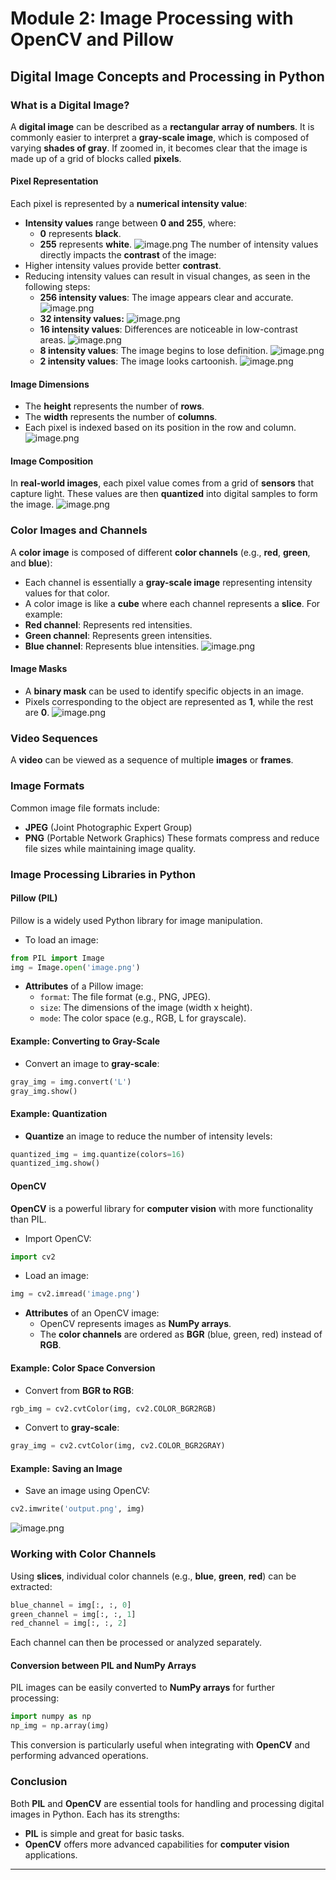 

# Module 2: Image Processing with OpenCV and Pillow
## Digital Image Concepts and Processing in Python
### What is a Digital Image?
A **digital image** can be described as a **rectangular array of numbers**. It is commonly easier to interpret a **gray-scale image**, which is composed of varying **shades of gray**. If zoomed in, it becomes clear that the image is made up of a grid of blocks called **pixels**.
#### Pixel Representation
Each pixel is represented by a **numerical intensity value**:
- **Intensity values** range between **0 and 255**, where:
	- **0** represents **black**.
	- **255** represents **white**.
![image.png](https://prod-files-secure.s3.us-west-2.amazonaws.com/03e82b26-cccb-4906-bb56-adabcbdc0655/fa1bb4aa-313a-44c2-a7b3-7fa4a8432b08/image.png?X-Amz-Algorithm=AWS4-HMAC-SHA256&X-Amz-Content-Sha256=UNSIGNED-PAYLOAD&X-Amz-Credential=ASIAZI2LB466YEBWNTS3%2F20250205%2Fus-west-2%2Fs3%2Faws4_request&X-Amz-Date=20250205T091610Z&X-Amz-Expires=3600&X-Amz-Security-Token=IQoJb3JpZ2luX2VjECkaCXVzLXdlc3QtMiJGMEQCICtBsXNkihG%2BMXDwr6K1VT2%2B73ex4vETpGd2RfOwuelnAiAVynF0HOFsCGpLeBwABDVX%2Fn6vFoVwj%2FVnujlpCkz9YSr%2FAwhCEAAaDDYzNzQyMzE4MzgwNSIML4XNd5OytNcka0L3KtwD2Dfx8nN8OJKvH3klHjOKml444wec59UfVoiZ25V420%2BXOjxSLbkMXJD6%2B7Vncpt4WKckg3mDn%2BgFZ8fBOTMLiLrcgNZtN2bTMFouQFW%2BMgiMSCfgbJWbanp3RegdzkNaRE%2FW2MPd3R5LIv9JLwothUWqbbZsqpUG2lpD%2Fuc1dK8eo%2BbR4bRD%2Btsc0lBOw%2Bj7BrKjYDBXvOlSrJRhjvI%2Fnis9cF8koI5KrdZKxLyUy3UmYMk0cQDe3VSpv4rtBiU%2BgZuuyctxcRqTIT1AOPYbTvcjopA06nL7%2BKBkRJsYohBtKpiCiCQuuhmb2C6dF9zTq1AhhnuWP4ytcD8sX38kdbj6LhOIhi%2BSThnGGeP4pz1XGXFfYM3EHIFbDglFO3awYoJIXDWHKOiVs%2BXyEsk%2FcfnUNxzepQxvFdrCrfFH%2B33rFLUeFjLBZ00cCmQfjU7NRE8LPok7ywC0eKiIMOiLzOhGlAD4apQxDRyu1L8GrbT0kgcPBmjvF5dmBka82LSKUIDqizR%2FEscE%2FxxmIKTxSPNUy5MMJgeIyj4sSdnIsjCWHvKNAsr5zsRATkHf7KidbjvVYJgChAnFwf%2FehRBZoA%2BUJ0FK0yoRlhA8%2F9vXkls%2B%2F%2Focc0f5G1kw3tUwks%2BMvQY6pgHF3x2KG%2FrQ7DFdje4dmRUMZo8q4iXIdaKwtMSPxpzbHAdvQhulm%2BqhvXvVayxTc6lOOcS%2F3ZHn4bdqKCetUso4A44hSC3ABu2ZTJaq7g%2Bd4LPCvStNXOa02Ya9iyysl%2BFcTfFny1YBXyQ50JA05kNqVX%2BLAgAwvODW3o1kFWCRZ14gmzXKIP1CeDLAN9Y0IrNBk4%2BRBv6QcfHlTMIFjLE3XDIelnhr&X-Amz-Signature=473c4f0d043eabda16760ccf19592c978e8442a313f10c36edcd4d56317a1759&X-Amz-SignedHeaders=host&x-id=GetObject)
The number of intensity values directly impacts the **contrast** of the image:
- Higher intensity values provide better **contrast**.
- Reducing intensity values can result in visual changes, as seen in the following steps:
	- **256 intensity values**: The image appears clear and accurate.
![image.png](https://prod-files-secure.s3.us-west-2.amazonaws.com/03e82b26-cccb-4906-bb56-adabcbdc0655/0de7dfb4-99dc-4b87-8932-5165b3c3b775/image.png?X-Amz-Algorithm=AWS4-HMAC-SHA256&X-Amz-Content-Sha256=UNSIGNED-PAYLOAD&X-Amz-Credential=ASIAZI2LB466R23XII72%2F20250205%2Fus-west-2%2Fs3%2Faws4_request&X-Amz-Date=20250205T091610Z&X-Amz-Expires=3600&X-Amz-Security-Token=IQoJb3JpZ2luX2VjECkaCXVzLXdlc3QtMiJGMEQCIGRsnQEf9gOUdPK3JFSv39NUwcXdajs7nFL6jKDnBpPHAiBXcMAPNmQMUmNKvuzQ1g7HPdGyDz0o5o%2FHMiUj5IASuyr%2FAwhCEAAaDDYzNzQyMzE4MzgwNSIMgjfHKomRVaFBYV3NKtwD6Kaj0PtfE6OkPBPdrKbQsvq33eJPSkKMIEG1QrEo3Kv2kL5RK2wvFgbVhSt8apCBrVHo4MpT%2BBZAoqI23oVgvmbErVt9FPJ84g7GeKbHS6OOf64stM8vQwn2MWk4evHh901ekcwhbnJXkjcWQvZGTgKXftcXkwtJf5Oc3UsMWqJxX7NdHLERiQk8y021YwBvuhilRlKnkmJChljlNl7mncEqK6RX7feHqMW1JN4jNTYh35U95oUT0GJ%2FdEQOhCdZndD3vad8NbiDJqhHEXoXZbRp2x7pKwwOz7Shpw%2BwAZs2ot3EpACMthS3q5qOuH6jt24qD%2B5dQg1369%2FGHX5HAbvIOOJ58k9By%2F%2B7Emv4ZvanEO1e70f7PJwQe6wPnGOJDnmRax7pDrtJZatZeed3bCqQPgdAwwKIjfpmY3QAR5iGjlxq6zy6Sh7OCNkKxTV7Ii2xYCfPMEFsPpcW3h6xNG6nqcHJ5bJxdjMqJ9f%2BmwlRLR8Ro0KfLtrOlWUD9BbzVoZeI7dj2OE1tmt%2BjHT1EXPdMSOWDWe92n%2F4VYt6TKhR9qwPhaXhfeu%2FuNeEf8wM6swW77%2B8aP4lroa1HPS1KFgr933XLLSP53TF2AaQCHKbePLiDCnxZ2BIpNUwx8%2BMvQY6pgEROb%2B0FKM9C9qlDmup%2BQoTw%2B8810B5%2FgJ%2FT0J668r%2BJ4A7twvhYRI7QSO8phpIZid3e8NEhT%2FQC8h80nDYS7m48T9niOxLO%2FxGxkQMCJoIGvPmKGEVXkza%2BcYRyMl2Y%2BLgSL6b1vOF565pHI6%2BorwsFivmRvLOuu1CDJVeVELzUliyLIbW6kaNv%2FBTV3CRXILFE7W9n3GRhfeQoIgXWWOxlCAlQ2p5&X-Amz-Signature=46fdd3c50bab87450b724857f54cb9e7751108786dddb6cc87bcf7d40e2239c2&X-Amz-SignedHeaders=host&x-id=GetObject)
	- **32 intensity values:**
![image.png](https://prod-files-secure.s3.us-west-2.amazonaws.com/03e82b26-cccb-4906-bb56-adabcbdc0655/7eb81f08-b190-4c5a-ba2b-2a498a15b2c4/image.png?X-Amz-Algorithm=AWS4-HMAC-SHA256&X-Amz-Content-Sha256=UNSIGNED-PAYLOAD&X-Amz-Credential=ASIAZI2LB466R23XII72%2F20250205%2Fus-west-2%2Fs3%2Faws4_request&X-Amz-Date=20250205T091610Z&X-Amz-Expires=3600&X-Amz-Security-Token=IQoJb3JpZ2luX2VjECkaCXVzLXdlc3QtMiJGMEQCIGRsnQEf9gOUdPK3JFSv39NUwcXdajs7nFL6jKDnBpPHAiBXcMAPNmQMUmNKvuzQ1g7HPdGyDz0o5o%2FHMiUj5IASuyr%2FAwhCEAAaDDYzNzQyMzE4MzgwNSIMgjfHKomRVaFBYV3NKtwD6Kaj0PtfE6OkPBPdrKbQsvq33eJPSkKMIEG1QrEo3Kv2kL5RK2wvFgbVhSt8apCBrVHo4MpT%2BBZAoqI23oVgvmbErVt9FPJ84g7GeKbHS6OOf64stM8vQwn2MWk4evHh901ekcwhbnJXkjcWQvZGTgKXftcXkwtJf5Oc3UsMWqJxX7NdHLERiQk8y021YwBvuhilRlKnkmJChljlNl7mncEqK6RX7feHqMW1JN4jNTYh35U95oUT0GJ%2FdEQOhCdZndD3vad8NbiDJqhHEXoXZbRp2x7pKwwOz7Shpw%2BwAZs2ot3EpACMthS3q5qOuH6jt24qD%2B5dQg1369%2FGHX5HAbvIOOJ58k9By%2F%2B7Emv4ZvanEO1e70f7PJwQe6wPnGOJDnmRax7pDrtJZatZeed3bCqQPgdAwwKIjfpmY3QAR5iGjlxq6zy6Sh7OCNkKxTV7Ii2xYCfPMEFsPpcW3h6xNG6nqcHJ5bJxdjMqJ9f%2BmwlRLR8Ro0KfLtrOlWUD9BbzVoZeI7dj2OE1tmt%2BjHT1EXPdMSOWDWe92n%2F4VYt6TKhR9qwPhaXhfeu%2FuNeEf8wM6swW77%2B8aP4lroa1HPS1KFgr933XLLSP53TF2AaQCHKbePLiDCnxZ2BIpNUwx8%2BMvQY6pgEROb%2B0FKM9C9qlDmup%2BQoTw%2B8810B5%2FgJ%2FT0J668r%2BJ4A7twvhYRI7QSO8phpIZid3e8NEhT%2FQC8h80nDYS7m48T9niOxLO%2FxGxkQMCJoIGvPmKGEVXkza%2BcYRyMl2Y%2BLgSL6b1vOF565pHI6%2BorwsFivmRvLOuu1CDJVeVELzUliyLIbW6kaNv%2FBTV3CRXILFE7W9n3GRhfeQoIgXWWOxlCAlQ2p5&X-Amz-Signature=045e0b19f8137a3060393eebfa3bf658d4779c1a306bd2cdff8e037f61f341f4&X-Amz-SignedHeaders=host&x-id=GetObject)
	- **16 intensity values**: Differences are noticeable in low-contrast areas.
![image.png](https://prod-files-secure.s3.us-west-2.amazonaws.com/03e82b26-cccb-4906-bb56-adabcbdc0655/6bf56d44-9a14-4b7b-98c2-1f00b8630f0c/image.png?X-Amz-Algorithm=AWS4-HMAC-SHA256&X-Amz-Content-Sha256=UNSIGNED-PAYLOAD&X-Amz-Credential=ASIAZI2LB466R23XII72%2F20250205%2Fus-west-2%2Fs3%2Faws4_request&X-Amz-Date=20250205T091610Z&X-Amz-Expires=3600&X-Amz-Security-Token=IQoJb3JpZ2luX2VjECkaCXVzLXdlc3QtMiJGMEQCIGRsnQEf9gOUdPK3JFSv39NUwcXdajs7nFL6jKDnBpPHAiBXcMAPNmQMUmNKvuzQ1g7HPdGyDz0o5o%2FHMiUj5IASuyr%2FAwhCEAAaDDYzNzQyMzE4MzgwNSIMgjfHKomRVaFBYV3NKtwD6Kaj0PtfE6OkPBPdrKbQsvq33eJPSkKMIEG1QrEo3Kv2kL5RK2wvFgbVhSt8apCBrVHo4MpT%2BBZAoqI23oVgvmbErVt9FPJ84g7GeKbHS6OOf64stM8vQwn2MWk4evHh901ekcwhbnJXkjcWQvZGTgKXftcXkwtJf5Oc3UsMWqJxX7NdHLERiQk8y021YwBvuhilRlKnkmJChljlNl7mncEqK6RX7feHqMW1JN4jNTYh35U95oUT0GJ%2FdEQOhCdZndD3vad8NbiDJqhHEXoXZbRp2x7pKwwOz7Shpw%2BwAZs2ot3EpACMthS3q5qOuH6jt24qD%2B5dQg1369%2FGHX5HAbvIOOJ58k9By%2F%2B7Emv4ZvanEO1e70f7PJwQe6wPnGOJDnmRax7pDrtJZatZeed3bCqQPgdAwwKIjfpmY3QAR5iGjlxq6zy6Sh7OCNkKxTV7Ii2xYCfPMEFsPpcW3h6xNG6nqcHJ5bJxdjMqJ9f%2BmwlRLR8Ro0KfLtrOlWUD9BbzVoZeI7dj2OE1tmt%2BjHT1EXPdMSOWDWe92n%2F4VYt6TKhR9qwPhaXhfeu%2FuNeEf8wM6swW77%2B8aP4lroa1HPS1KFgr933XLLSP53TF2AaQCHKbePLiDCnxZ2BIpNUwx8%2BMvQY6pgEROb%2B0FKM9C9qlDmup%2BQoTw%2B8810B5%2FgJ%2FT0J668r%2BJ4A7twvhYRI7QSO8phpIZid3e8NEhT%2FQC8h80nDYS7m48T9niOxLO%2FxGxkQMCJoIGvPmKGEVXkza%2BcYRyMl2Y%2BLgSL6b1vOF565pHI6%2BorwsFivmRvLOuu1CDJVeVELzUliyLIbW6kaNv%2FBTV3CRXILFE7W9n3GRhfeQoIgXWWOxlCAlQ2p5&X-Amz-Signature=5bd4911094a580bb63e9493b9163ee8d9c85a20a18ffa0a7003ca658150d3aff&X-Amz-SignedHeaders=host&x-id=GetObject)
	- **8 intensity values**: The image begins to lose definition.
![image.png](https://prod-files-secure.s3.us-west-2.amazonaws.com/03e82b26-cccb-4906-bb56-adabcbdc0655/cca05878-ca1a-43e0-8bec-1d146756f9ae/image.png?X-Amz-Algorithm=AWS4-HMAC-SHA256&X-Amz-Content-Sha256=UNSIGNED-PAYLOAD&X-Amz-Credential=ASIAZI2LB466R23XII72%2F20250205%2Fus-west-2%2Fs3%2Faws4_request&X-Amz-Date=20250205T091610Z&X-Amz-Expires=3600&X-Amz-Security-Token=IQoJb3JpZ2luX2VjECkaCXVzLXdlc3QtMiJGMEQCIGRsnQEf9gOUdPK3JFSv39NUwcXdajs7nFL6jKDnBpPHAiBXcMAPNmQMUmNKvuzQ1g7HPdGyDz0o5o%2FHMiUj5IASuyr%2FAwhCEAAaDDYzNzQyMzE4MzgwNSIMgjfHKomRVaFBYV3NKtwD6Kaj0PtfE6OkPBPdrKbQsvq33eJPSkKMIEG1QrEo3Kv2kL5RK2wvFgbVhSt8apCBrVHo4MpT%2BBZAoqI23oVgvmbErVt9FPJ84g7GeKbHS6OOf64stM8vQwn2MWk4evHh901ekcwhbnJXkjcWQvZGTgKXftcXkwtJf5Oc3UsMWqJxX7NdHLERiQk8y021YwBvuhilRlKnkmJChljlNl7mncEqK6RX7feHqMW1JN4jNTYh35U95oUT0GJ%2FdEQOhCdZndD3vad8NbiDJqhHEXoXZbRp2x7pKwwOz7Shpw%2BwAZs2ot3EpACMthS3q5qOuH6jt24qD%2B5dQg1369%2FGHX5HAbvIOOJ58k9By%2F%2B7Emv4ZvanEO1e70f7PJwQe6wPnGOJDnmRax7pDrtJZatZeed3bCqQPgdAwwKIjfpmY3QAR5iGjlxq6zy6Sh7OCNkKxTV7Ii2xYCfPMEFsPpcW3h6xNG6nqcHJ5bJxdjMqJ9f%2BmwlRLR8Ro0KfLtrOlWUD9BbzVoZeI7dj2OE1tmt%2BjHT1EXPdMSOWDWe92n%2F4VYt6TKhR9qwPhaXhfeu%2FuNeEf8wM6swW77%2B8aP4lroa1HPS1KFgr933XLLSP53TF2AaQCHKbePLiDCnxZ2BIpNUwx8%2BMvQY6pgEROb%2B0FKM9C9qlDmup%2BQoTw%2B8810B5%2FgJ%2FT0J668r%2BJ4A7twvhYRI7QSO8phpIZid3e8NEhT%2FQC8h80nDYS7m48T9niOxLO%2FxGxkQMCJoIGvPmKGEVXkza%2BcYRyMl2Y%2BLgSL6b1vOF565pHI6%2BorwsFivmRvLOuu1CDJVeVELzUliyLIbW6kaNv%2FBTV3CRXILFE7W9n3GRhfeQoIgXWWOxlCAlQ2p5&X-Amz-Signature=0778475a1db6eadc13634e98be508b9ca611b66475742bd362e4d54c709f9b56&X-Amz-SignedHeaders=host&x-id=GetObject)
	- **2 intensity values**: The image looks cartoonish.
![image.png](https://prod-files-secure.s3.us-west-2.amazonaws.com/03e82b26-cccb-4906-bb56-adabcbdc0655/12da64d7-6b97-44e0-bc2c-52b9c47ce212/image.png?X-Amz-Algorithm=AWS4-HMAC-SHA256&X-Amz-Content-Sha256=UNSIGNED-PAYLOAD&X-Amz-Credential=ASIAZI2LB466R23XII72%2F20250205%2Fus-west-2%2Fs3%2Faws4_request&X-Amz-Date=20250205T091610Z&X-Amz-Expires=3600&X-Amz-Security-Token=IQoJb3JpZ2luX2VjECkaCXVzLXdlc3QtMiJGMEQCIGRsnQEf9gOUdPK3JFSv39NUwcXdajs7nFL6jKDnBpPHAiBXcMAPNmQMUmNKvuzQ1g7HPdGyDz0o5o%2FHMiUj5IASuyr%2FAwhCEAAaDDYzNzQyMzE4MzgwNSIMgjfHKomRVaFBYV3NKtwD6Kaj0PtfE6OkPBPdrKbQsvq33eJPSkKMIEG1QrEo3Kv2kL5RK2wvFgbVhSt8apCBrVHo4MpT%2BBZAoqI23oVgvmbErVt9FPJ84g7GeKbHS6OOf64stM8vQwn2MWk4evHh901ekcwhbnJXkjcWQvZGTgKXftcXkwtJf5Oc3UsMWqJxX7NdHLERiQk8y021YwBvuhilRlKnkmJChljlNl7mncEqK6RX7feHqMW1JN4jNTYh35U95oUT0GJ%2FdEQOhCdZndD3vad8NbiDJqhHEXoXZbRp2x7pKwwOz7Shpw%2BwAZs2ot3EpACMthS3q5qOuH6jt24qD%2B5dQg1369%2FGHX5HAbvIOOJ58k9By%2F%2B7Emv4ZvanEO1e70f7PJwQe6wPnGOJDnmRax7pDrtJZatZeed3bCqQPgdAwwKIjfpmY3QAR5iGjlxq6zy6Sh7OCNkKxTV7Ii2xYCfPMEFsPpcW3h6xNG6nqcHJ5bJxdjMqJ9f%2BmwlRLR8Ro0KfLtrOlWUD9BbzVoZeI7dj2OE1tmt%2BjHT1EXPdMSOWDWe92n%2F4VYt6TKhR9qwPhaXhfeu%2FuNeEf8wM6swW77%2B8aP4lroa1HPS1KFgr933XLLSP53TF2AaQCHKbePLiDCnxZ2BIpNUwx8%2BMvQY6pgEROb%2B0FKM9C9qlDmup%2BQoTw%2B8810B5%2FgJ%2FT0J668r%2BJ4A7twvhYRI7QSO8phpIZid3e8NEhT%2FQC8h80nDYS7m48T9niOxLO%2FxGxkQMCJoIGvPmKGEVXkza%2BcYRyMl2Y%2BLgSL6b1vOF565pHI6%2BorwsFivmRvLOuu1CDJVeVELzUliyLIbW6kaNv%2FBTV3CRXILFE7W9n3GRhfeQoIgXWWOxlCAlQ2p5&X-Amz-Signature=a2dea4fce675f242a757e0062836470f9ce1cb5daabdd4ce6fff2ec0b30f3baa&X-Amz-SignedHeaders=host&x-id=GetObject)
#### Image Dimensions
- The **height** represents the number of **rows**.
- The **width** represents the number of **columns**.
- Each pixel is indexed based on its position in the row and column.
![image.png](https://prod-files-secure.s3.us-west-2.amazonaws.com/03e82b26-cccb-4906-bb56-adabcbdc0655/ff056335-e79e-4491-b508-30cd45b6c194/image.png?X-Amz-Algorithm=AWS4-HMAC-SHA256&X-Amz-Content-Sha256=UNSIGNED-PAYLOAD&X-Amz-Credential=ASIAZI2LB466YEBWNTS3%2F20250205%2Fus-west-2%2Fs3%2Faws4_request&X-Amz-Date=20250205T091610Z&X-Amz-Expires=3600&X-Amz-Security-Token=IQoJb3JpZ2luX2VjECkaCXVzLXdlc3QtMiJGMEQCICtBsXNkihG%2BMXDwr6K1VT2%2B73ex4vETpGd2RfOwuelnAiAVynF0HOFsCGpLeBwABDVX%2Fn6vFoVwj%2FVnujlpCkz9YSr%2FAwhCEAAaDDYzNzQyMzE4MzgwNSIML4XNd5OytNcka0L3KtwD2Dfx8nN8OJKvH3klHjOKml444wec59UfVoiZ25V420%2BXOjxSLbkMXJD6%2B7Vncpt4WKckg3mDn%2BgFZ8fBOTMLiLrcgNZtN2bTMFouQFW%2BMgiMSCfgbJWbanp3RegdzkNaRE%2FW2MPd3R5LIv9JLwothUWqbbZsqpUG2lpD%2Fuc1dK8eo%2BbR4bRD%2Btsc0lBOw%2Bj7BrKjYDBXvOlSrJRhjvI%2Fnis9cF8koI5KrdZKxLyUy3UmYMk0cQDe3VSpv4rtBiU%2BgZuuyctxcRqTIT1AOPYbTvcjopA06nL7%2BKBkRJsYohBtKpiCiCQuuhmb2C6dF9zTq1AhhnuWP4ytcD8sX38kdbj6LhOIhi%2BSThnGGeP4pz1XGXFfYM3EHIFbDglFO3awYoJIXDWHKOiVs%2BXyEsk%2FcfnUNxzepQxvFdrCrfFH%2B33rFLUeFjLBZ00cCmQfjU7NRE8LPok7ywC0eKiIMOiLzOhGlAD4apQxDRyu1L8GrbT0kgcPBmjvF5dmBka82LSKUIDqizR%2FEscE%2FxxmIKTxSPNUy5MMJgeIyj4sSdnIsjCWHvKNAsr5zsRATkHf7KidbjvVYJgChAnFwf%2FehRBZoA%2BUJ0FK0yoRlhA8%2F9vXkls%2B%2F%2Focc0f5G1kw3tUwks%2BMvQY6pgHF3x2KG%2FrQ7DFdje4dmRUMZo8q4iXIdaKwtMSPxpzbHAdvQhulm%2BqhvXvVayxTc6lOOcS%2F3ZHn4bdqKCetUso4A44hSC3ABu2ZTJaq7g%2Bd4LPCvStNXOa02Ya9iyysl%2BFcTfFny1YBXyQ50JA05kNqVX%2BLAgAwvODW3o1kFWCRZ14gmzXKIP1CeDLAN9Y0IrNBk4%2BRBv6QcfHlTMIFjLE3XDIelnhr&X-Amz-Signature=5da3d6c374396b6dc14236edb56c67a203a5be65a562f1af92bc190385b97d41&X-Amz-SignedHeaders=host&x-id=GetObject)
#### Image Composition
In **real-world images**, each pixel value comes from a grid of **sensors** that capture light. These values are then **quantized** into digital samples to form the image.
![image.png](https://prod-files-secure.s3.us-west-2.amazonaws.com/03e82b26-cccb-4906-bb56-adabcbdc0655/0c721ea0-409b-4d32-b630-a00d6f170d18/image.png?X-Amz-Algorithm=AWS4-HMAC-SHA256&X-Amz-Content-Sha256=UNSIGNED-PAYLOAD&X-Amz-Credential=ASIAZI2LB466YEBWNTS3%2F20250205%2Fus-west-2%2Fs3%2Faws4_request&X-Amz-Date=20250205T091610Z&X-Amz-Expires=3600&X-Amz-Security-Token=IQoJb3JpZ2luX2VjECkaCXVzLXdlc3QtMiJGMEQCICtBsXNkihG%2BMXDwr6K1VT2%2B73ex4vETpGd2RfOwuelnAiAVynF0HOFsCGpLeBwABDVX%2Fn6vFoVwj%2FVnujlpCkz9YSr%2FAwhCEAAaDDYzNzQyMzE4MzgwNSIML4XNd5OytNcka0L3KtwD2Dfx8nN8OJKvH3klHjOKml444wec59UfVoiZ25V420%2BXOjxSLbkMXJD6%2B7Vncpt4WKckg3mDn%2BgFZ8fBOTMLiLrcgNZtN2bTMFouQFW%2BMgiMSCfgbJWbanp3RegdzkNaRE%2FW2MPd3R5LIv9JLwothUWqbbZsqpUG2lpD%2Fuc1dK8eo%2BbR4bRD%2Btsc0lBOw%2Bj7BrKjYDBXvOlSrJRhjvI%2Fnis9cF8koI5KrdZKxLyUy3UmYMk0cQDe3VSpv4rtBiU%2BgZuuyctxcRqTIT1AOPYbTvcjopA06nL7%2BKBkRJsYohBtKpiCiCQuuhmb2C6dF9zTq1AhhnuWP4ytcD8sX38kdbj6LhOIhi%2BSThnGGeP4pz1XGXFfYM3EHIFbDglFO3awYoJIXDWHKOiVs%2BXyEsk%2FcfnUNxzepQxvFdrCrfFH%2B33rFLUeFjLBZ00cCmQfjU7NRE8LPok7ywC0eKiIMOiLzOhGlAD4apQxDRyu1L8GrbT0kgcPBmjvF5dmBka82LSKUIDqizR%2FEscE%2FxxmIKTxSPNUy5MMJgeIyj4sSdnIsjCWHvKNAsr5zsRATkHf7KidbjvVYJgChAnFwf%2FehRBZoA%2BUJ0FK0yoRlhA8%2F9vXkls%2B%2F%2Focc0f5G1kw3tUwks%2BMvQY6pgHF3x2KG%2FrQ7DFdje4dmRUMZo8q4iXIdaKwtMSPxpzbHAdvQhulm%2BqhvXvVayxTc6lOOcS%2F3ZHn4bdqKCetUso4A44hSC3ABu2ZTJaq7g%2Bd4LPCvStNXOa02Ya9iyysl%2BFcTfFny1YBXyQ50JA05kNqVX%2BLAgAwvODW3o1kFWCRZ14gmzXKIP1CeDLAN9Y0IrNBk4%2BRBv6QcfHlTMIFjLE3XDIelnhr&X-Amz-Signature=836fe807431fa392bca657fa17f21ada27b102697d573c2dd000558a2c9a3dae&X-Amz-SignedHeaders=host&x-id=GetObject)
### Color Images and Channels
A **color image** is composed of different **color channels** (e.g., **red**, **green**, and **blue**):
- Each channel is essentially a **gray-scale image** representing intensity values for that color.
- A color image is like a **cube** where each channel represents a **slice**.
For example:
- **Red channel**: Represents red intensities.
- **Green channel**: Represents green intensities.
- **Blue channel**: Represents blue intensities.
![image.png](https://prod-files-secure.s3.us-west-2.amazonaws.com/03e82b26-cccb-4906-bb56-adabcbdc0655/c0cc17c9-842f-413f-82e8-f3f44278cf74/image.png?X-Amz-Algorithm=AWS4-HMAC-SHA256&X-Amz-Content-Sha256=UNSIGNED-PAYLOAD&X-Amz-Credential=ASIAZI2LB466YEBWNTS3%2F20250205%2Fus-west-2%2Fs3%2Faws4_request&X-Amz-Date=20250205T091610Z&X-Amz-Expires=3600&X-Amz-Security-Token=IQoJb3JpZ2luX2VjECkaCXVzLXdlc3QtMiJGMEQCICtBsXNkihG%2BMXDwr6K1VT2%2B73ex4vETpGd2RfOwuelnAiAVynF0HOFsCGpLeBwABDVX%2Fn6vFoVwj%2FVnujlpCkz9YSr%2FAwhCEAAaDDYzNzQyMzE4MzgwNSIML4XNd5OytNcka0L3KtwD2Dfx8nN8OJKvH3klHjOKml444wec59UfVoiZ25V420%2BXOjxSLbkMXJD6%2B7Vncpt4WKckg3mDn%2BgFZ8fBOTMLiLrcgNZtN2bTMFouQFW%2BMgiMSCfgbJWbanp3RegdzkNaRE%2FW2MPd3R5LIv9JLwothUWqbbZsqpUG2lpD%2Fuc1dK8eo%2BbR4bRD%2Btsc0lBOw%2Bj7BrKjYDBXvOlSrJRhjvI%2Fnis9cF8koI5KrdZKxLyUy3UmYMk0cQDe3VSpv4rtBiU%2BgZuuyctxcRqTIT1AOPYbTvcjopA06nL7%2BKBkRJsYohBtKpiCiCQuuhmb2C6dF9zTq1AhhnuWP4ytcD8sX38kdbj6LhOIhi%2BSThnGGeP4pz1XGXFfYM3EHIFbDglFO3awYoJIXDWHKOiVs%2BXyEsk%2FcfnUNxzepQxvFdrCrfFH%2B33rFLUeFjLBZ00cCmQfjU7NRE8LPok7ywC0eKiIMOiLzOhGlAD4apQxDRyu1L8GrbT0kgcPBmjvF5dmBka82LSKUIDqizR%2FEscE%2FxxmIKTxSPNUy5MMJgeIyj4sSdnIsjCWHvKNAsr5zsRATkHf7KidbjvVYJgChAnFwf%2FehRBZoA%2BUJ0FK0yoRlhA8%2F9vXkls%2B%2F%2Focc0f5G1kw3tUwks%2BMvQY6pgHF3x2KG%2FrQ7DFdje4dmRUMZo8q4iXIdaKwtMSPxpzbHAdvQhulm%2BqhvXvVayxTc6lOOcS%2F3ZHn4bdqKCetUso4A44hSC3ABu2ZTJaq7g%2Bd4LPCvStNXOa02Ya9iyysl%2BFcTfFny1YBXyQ50JA05kNqVX%2BLAgAwvODW3o1kFWCRZ14gmzXKIP1CeDLAN9Y0IrNBk4%2BRBv6QcfHlTMIFjLE3XDIelnhr&X-Amz-Signature=f4de1c6bfecab72f7b1ef3e1a39b2ea9f459efa6f312391bb0242241229b018b&X-Amz-SignedHeaders=host&x-id=GetObject)
#### Image Masks
- A **binary mask** can be used to identify specific objects in an image.
- Pixels corresponding to the object are represented as **1**, while the rest are **0**.
![image.png](https://prod-files-secure.s3.us-west-2.amazonaws.com/03e82b26-cccb-4906-bb56-adabcbdc0655/667eab4d-d19d-4618-81d0-663b6beb002c/image.png?X-Amz-Algorithm=AWS4-HMAC-SHA256&X-Amz-Content-Sha256=UNSIGNED-PAYLOAD&X-Amz-Credential=ASIAZI2LB466YEBWNTS3%2F20250205%2Fus-west-2%2Fs3%2Faws4_request&X-Amz-Date=20250205T091610Z&X-Amz-Expires=3600&X-Amz-Security-Token=IQoJb3JpZ2luX2VjECkaCXVzLXdlc3QtMiJGMEQCICtBsXNkihG%2BMXDwr6K1VT2%2B73ex4vETpGd2RfOwuelnAiAVynF0HOFsCGpLeBwABDVX%2Fn6vFoVwj%2FVnujlpCkz9YSr%2FAwhCEAAaDDYzNzQyMzE4MzgwNSIML4XNd5OytNcka0L3KtwD2Dfx8nN8OJKvH3klHjOKml444wec59UfVoiZ25V420%2BXOjxSLbkMXJD6%2B7Vncpt4WKckg3mDn%2BgFZ8fBOTMLiLrcgNZtN2bTMFouQFW%2BMgiMSCfgbJWbanp3RegdzkNaRE%2FW2MPd3R5LIv9JLwothUWqbbZsqpUG2lpD%2Fuc1dK8eo%2BbR4bRD%2Btsc0lBOw%2Bj7BrKjYDBXvOlSrJRhjvI%2Fnis9cF8koI5KrdZKxLyUy3UmYMk0cQDe3VSpv4rtBiU%2BgZuuyctxcRqTIT1AOPYbTvcjopA06nL7%2BKBkRJsYohBtKpiCiCQuuhmb2C6dF9zTq1AhhnuWP4ytcD8sX38kdbj6LhOIhi%2BSThnGGeP4pz1XGXFfYM3EHIFbDglFO3awYoJIXDWHKOiVs%2BXyEsk%2FcfnUNxzepQxvFdrCrfFH%2B33rFLUeFjLBZ00cCmQfjU7NRE8LPok7ywC0eKiIMOiLzOhGlAD4apQxDRyu1L8GrbT0kgcPBmjvF5dmBka82LSKUIDqizR%2FEscE%2FxxmIKTxSPNUy5MMJgeIyj4sSdnIsjCWHvKNAsr5zsRATkHf7KidbjvVYJgChAnFwf%2FehRBZoA%2BUJ0FK0yoRlhA8%2F9vXkls%2B%2F%2Focc0f5G1kw3tUwks%2BMvQY6pgHF3x2KG%2FrQ7DFdje4dmRUMZo8q4iXIdaKwtMSPxpzbHAdvQhulm%2BqhvXvVayxTc6lOOcS%2F3ZHn4bdqKCetUso4A44hSC3ABu2ZTJaq7g%2Bd4LPCvStNXOa02Ya9iyysl%2BFcTfFny1YBXyQ50JA05kNqVX%2BLAgAwvODW3o1kFWCRZ14gmzXKIP1CeDLAN9Y0IrNBk4%2BRBv6QcfHlTMIFjLE3XDIelnhr&X-Amz-Signature=ffce07c6eebc466f10d1f5d9178300b6e3ad623e8ac6d32e50e8ce48eb00d67d&X-Amz-SignedHeaders=host&x-id=GetObject)
### Video Sequences
A **video** can be viewed as a sequence of multiple **images** or **frames**.
### Image Formats
Common image file formats include:
- **JPEG** (Joint Photographic Expert Group)
- **PNG** (Portable Network Graphics)
These formats compress and reduce file sizes while maintaining image quality.
### Image Processing Libraries in Python
#### Pillow (PIL)
Pillow is a widely used Python library for image manipulation.
- To load an image:
```python
from PIL import Image
img = Image.open('image.png')
```
- **Attributes** of a Pillow image:
	- `format`: The file format (e.g., PNG, JPEG).
	- `size`: The dimensions of the image (width x height).
	- `mode`: The color space (e.g., RGB, L for grayscale).
#### Example: Converting to Gray-Scale
- Convert an image to **gray-scale**:
```python
gray_img = img.convert('L')
gray_img.show()
```
#### Example: Quantization
- **Quantize** an image to reduce the number of intensity levels:
```python
quantized_img = img.quantize(colors=16)
quantized_img.show()
```
#### OpenCV
**OpenCV** is a powerful library for **computer vision** with more functionality than PIL.
- Import OpenCV:
```python
import cv2
```
- Load an image:
```python
img = cv2.imread('image.png')
```
- **Attributes** of an OpenCV image:
	- OpenCV represents images as **NumPy arrays**.
	- The **color channels** are ordered as **BGR** (blue, green, red) instead of **RGB**.
#### Example: Color Space Conversion
- Convert from **BGR to RGB**:
```python
rgb_img = cv2.cvtColor(img, cv2.COLOR_BGR2RGB)
```
- Convert to **gray-scale**:
```python
gray_img = cv2.cvtColor(img, cv2.COLOR_BGR2GRAY)
```
#### Example: Saving an Image
- Save an image using OpenCV:
```python
cv2.imwrite('output.png', img)
```
![image.png](https://prod-files-secure.s3.us-west-2.amazonaws.com/03e82b26-cccb-4906-bb56-adabcbdc0655/25fcc977-54ea-484c-997e-9b6bd016f347/image.png?X-Amz-Algorithm=AWS4-HMAC-SHA256&X-Amz-Content-Sha256=UNSIGNED-PAYLOAD&X-Amz-Credential=ASIAZI2LB466YEBWNTS3%2F20250205%2Fus-west-2%2Fs3%2Faws4_request&X-Amz-Date=20250205T091610Z&X-Amz-Expires=3600&X-Amz-Security-Token=IQoJb3JpZ2luX2VjECkaCXVzLXdlc3QtMiJGMEQCICtBsXNkihG%2BMXDwr6K1VT2%2B73ex4vETpGd2RfOwuelnAiAVynF0HOFsCGpLeBwABDVX%2Fn6vFoVwj%2FVnujlpCkz9YSr%2FAwhCEAAaDDYzNzQyMzE4MzgwNSIML4XNd5OytNcka0L3KtwD2Dfx8nN8OJKvH3klHjOKml444wec59UfVoiZ25V420%2BXOjxSLbkMXJD6%2B7Vncpt4WKckg3mDn%2BgFZ8fBOTMLiLrcgNZtN2bTMFouQFW%2BMgiMSCfgbJWbanp3RegdzkNaRE%2FW2MPd3R5LIv9JLwothUWqbbZsqpUG2lpD%2Fuc1dK8eo%2BbR4bRD%2Btsc0lBOw%2Bj7BrKjYDBXvOlSrJRhjvI%2Fnis9cF8koI5KrdZKxLyUy3UmYMk0cQDe3VSpv4rtBiU%2BgZuuyctxcRqTIT1AOPYbTvcjopA06nL7%2BKBkRJsYohBtKpiCiCQuuhmb2C6dF9zTq1AhhnuWP4ytcD8sX38kdbj6LhOIhi%2BSThnGGeP4pz1XGXFfYM3EHIFbDglFO3awYoJIXDWHKOiVs%2BXyEsk%2FcfnUNxzepQxvFdrCrfFH%2B33rFLUeFjLBZ00cCmQfjU7NRE8LPok7ywC0eKiIMOiLzOhGlAD4apQxDRyu1L8GrbT0kgcPBmjvF5dmBka82LSKUIDqizR%2FEscE%2FxxmIKTxSPNUy5MMJgeIyj4sSdnIsjCWHvKNAsr5zsRATkHf7KidbjvVYJgChAnFwf%2FehRBZoA%2BUJ0FK0yoRlhA8%2F9vXkls%2B%2F%2Focc0f5G1kw3tUwks%2BMvQY6pgHF3x2KG%2FrQ7DFdje4dmRUMZo8q4iXIdaKwtMSPxpzbHAdvQhulm%2BqhvXvVayxTc6lOOcS%2F3ZHn4bdqKCetUso4A44hSC3ABu2ZTJaq7g%2Bd4LPCvStNXOa02Ya9iyysl%2BFcTfFny1YBXyQ50JA05kNqVX%2BLAgAwvODW3o1kFWCRZ14gmzXKIP1CeDLAN9Y0IrNBk4%2BRBv6QcfHlTMIFjLE3XDIelnhr&X-Amz-Signature=4175dc9047fd642f5d6b907f02e663e0f7aa13f14f019b9f7695d1e1676e8eda&X-Amz-SignedHeaders=host&x-id=GetObject)
### Working with Color Channels
Using **slices**, individual color channels (e.g., **blue**, **green**, **red**) can be extracted:
```python
blue_channel = img[:, :, 0]
green_channel = img[:, :, 1]
red_channel = img[:, :, 2]
```
Each channel can then be processed or analyzed separately.
#### Conversion between PIL and NumPy Arrays
PIL images can be easily converted to **NumPy arrays** for further processing:
```python
import numpy as np
np_img = np.array(img)
```
This conversion is particularly useful when integrating with **OpenCV** and performing advanced operations.
### Conclusion
Both **PIL** and **OpenCV** are essential tools for handling and processing digital images in Python. Each has its strengths:
- **PIL** is simple and great for basic tasks.
- **OpenCV** offers more advanced capabilities for **computer vision** applications.
___


